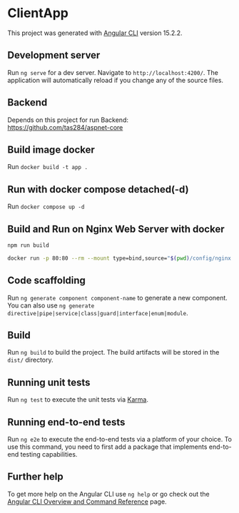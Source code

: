 # ClientApp

This project was generated with [Angular CLI](https://github.com/angular/angular-cli) version 15.2.2.

## Development server

Run `ng serve` for a dev server. Navigate to `http://localhost:4200/`. The application will automatically reload if you change any of the source files.

## Backend
Depends on this project for run Backend: https://github.com/tas284/aspnet-core

## Build image docker

Run `docker build -t app .`

## Run with docker compose detached(-d)

Run `docker compose up -d`

## Build and Run on Nginx Web Server with docker

```bash
npm run build
```
```bash
docker run -p 80:80 --rm --mount type=bind,source="$(pwd)/config/nginx.conf,target=/etc/nginx/conf.d/default.conf" --mount type=bind,source="$(pwd)"/dist/client-app,target=/usr/share/nginx/html -v /var/cache/nginx --name client-app nginx:alpine
```

## Code scaffolding

Run `ng generate component component-name` to generate a new component. You can also use `ng generate directive|pipe|service|class|guard|interface|enum|module`.

## Build

Run `ng build` to build the project. The build artifacts will be stored in the `dist/` directory.

## Running unit tests

Run `ng test` to execute the unit tests via [Karma](https://karma-runner.github.io).

## Running end-to-end tests

Run `ng e2e` to execute the end-to-end tests via a platform of your choice. To use this command, you need to first add a package that implements end-to-end testing capabilities.

## Further help

To get more help on the Angular CLI use `ng help` or go check out the [Angular CLI Overview and Command Reference](https://angular.io/cli) page.
